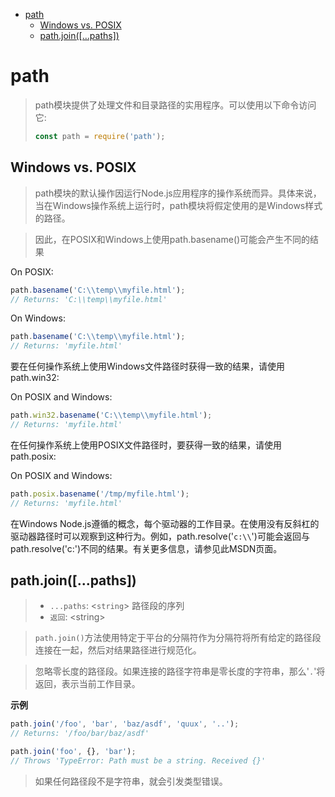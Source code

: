 - [path](#path)
  - [Windows vs. POSIX](#windows-vs-posix)
  - [path.join([...paths])](#pathjoinpaths)
# path
> path模块提供了处理文件和目录路径的实用程序。可以使用以下命令访问它:
> ```js
> const path = require('path');
> ```
## Windows vs. POSIX
> path模块的默认操作因运行Node.js应用程序的操作系统而异。具体来说，当在Windows操作系统上运行时，path模块将假定使用的是Windows样式的路径。

> 因此，在POSIX和Windows上使用path.basename()可能会产生不同的结果

On POSIX:
```js
path.basename('C:\\temp\\myfile.html');
// Returns: 'C:\\temp\\myfile.html'
```
On Windows:
```js
path.basename('C:\\temp\\myfile.html');
// Returns: 'myfile.html'
```
要在任何操作系统上使用Windows文件路径时获得一致的结果，请使用path.win32:

On POSIX and Windows:
```js
path.win32.basename('C:\\temp\\myfile.html');
// Returns: 'myfile.html'
```
在任何操作系统上使用POSIX文件路径时，要获得一致的结果，请使用path.posix:

On POSIX and Windows:
```js
path.posix.basename('/tmp/myfile.html');
// Returns: 'myfile.html'
```
在Windows Node.js遵循的概念，每个驱动器的工作目录。在使用没有反斜杠的驱动器路径时可以观察到这种行为。例如，path.resolve('`c:\\`')可能会返回与path.resolve('c:')不同的结果。有关更多信息，请参见此MSDN页面。
## path.join([...paths])
> - `...paths`: \<`string`> 路径段的序列
> - `返回`: \<string>  
 
> `path.join()`方法使用特定于平台的分隔符作为分隔符将所有给定的路径段连接在一起，然后对结果路径进行规范化。

>忽略零长度的路径段。如果连接的路径字符串是零长度的字符串，那么'`.`'将返回，表示当前工作目录。

**示例**

```js
path.join('/foo', 'bar', 'baz/asdf', 'quux', '..');
// Returns: '/foo/bar/baz/asdf'

path.join('foo', {}, 'bar');
// Throws 'TypeError: Path must be a string. Received {}'
```
> 如果任何路径段不是字符串，就会引发类型错误。